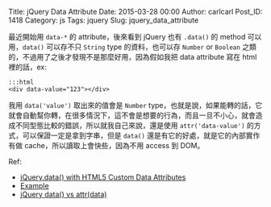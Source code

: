 Title: jQuery Data Attribute
Date: 2015-03-28 00:00
Author: carlcarl
Post_ID: 1418
Category: js
Tags: jquery
Slug: jquery_data_attribute



最近開始用 `data-*` 的 attribute，後來看到 jQuery 也有 `.data()` 的 method 可以用，`data()` 可以存不只 `String` type 的資料，也可以存 `Number` or `Boolean` 之類的，不過用了之後才發現不是那麼好用，因為假如我把 data attribute 寫在 html 裡的話，ex: 

	:::html
	<div data-value="123"></div>

我用 `data('value')` 取出來的值會是 `Number` type，也就是說，如果能轉的話，它就會自動幫你轉，在很多情況下，這不會是想要的行為，而且一旦不小心，就會造成不同型態比較的錯誤，所以就我自己來說，還是使用 `attr('data-value')` 的方式，可以保證一定是拿到字串，但是 `data()` 還是有它的好處，就是它的內部實作有做 cache，所以讀取上會快些，因為不用 access 到 DOM。


Ref:

* [jQuery.data() with HTML5 Custom Data Attributes]
* [Example]
* [jQuery data() vs attr(data)]


[jQuery.data() with HTML5 Custom Data Attributes]: http://www.sitepoint.com/jquery-data-html5-custom-data-attributes/ 
[Example]: http://jsfiddle.net/KwjvA/
[jQuery data() vs attr(data)]: http://stackoverflow.com/questions/9444679/jquery-data-vs-attrdata


